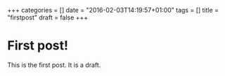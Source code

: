+++
categories = []
date = "2016-02-03T14:19:57+01:00"
tags = []
title = "firstpost"
draft = false
+++

# First post!
This is the first post.
It is a draft.
